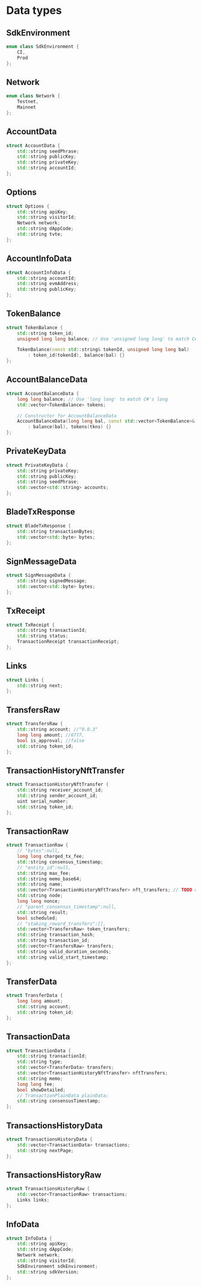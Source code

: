 # Data types

## SdkEnvironment

```cpp
enum class SdkEnvironment { 
    CI, 
    Prod
};
```

## Network

```cpp
enum class Network {
    Testnet,
    Mainnet
};
```

## AccountData

```cpp
struct AccountData {
    std::string seedPhrase;
    std::string publicKey;
    std::string privateKey;
    std::string accountId;
};
```

## Options

```cpp
struct Options {
    std::string apiKey;
    std::string visitorId;
    Network network;
    std::string dAppCode;
    std::string tvte;
};
```

## AccountInfoData

```cpp
struct AccountInfoData {
    std::string accountId;
    std::string evmAddress;
    std::string publicKey;
};
```

## TokenBalance

```cpp
struct TokenBalance {
    std::string token_id;
    unsigned long long balance; // Use 'unsigned long long' to match C#'s ulong

    TokenBalance(const std::string& tokenId, unsigned long long bal)
        : token_id(tokenId), balance(bal) {}
};
```

## AccountBalanceData

```cpp
struct AccountBalanceData {
    long long balance; // Use 'long long' to match C#'s long
    std::vector<TokenBalance> tokens;

    // Constructor for AccountBalanceData
    AccountBalanceData(long long bal, const std::vector<TokenBalance>& tkns) 
        : balance(bal), tokens(tkns) {}
};
```

## PrivateKeyData

```cpp
struct PrivateKeyData {
    std::string privateKey;
    std::string publicKey;
    std::string seedPhrase;
    std::vector<std::string> accounts;
};
```

## BladeTxResponse

```cpp
struct BladeTxResponse {
    std::string transactionBytes;
    std::vector<std::byte> bytes;
};
```

## SignMessageData

```cpp
struct SignMessageData {
    std::string signedMessage;
    std::vector<std::byte> bytes;
};
```

## TxReceipt

```cpp
struct TxReceipt {
    std::string transactionId;
    std::string status;
    TransactionReceipt transactionReceipt;
};
```

## Links

```cpp
struct Links {
    std::string next;
};
```

## TransfersRaw

```cpp
struct TransfersRaw {
    std::string account; //"0.0.3"
    long long amount; //6777,
    bool is_approval; //false
    std::string token_id;
};
```

## TransactionHistoryNftTransfer

```cpp
struct TransactionHistoryNftTransfer {
    std::string receiver_account_id;
    std::string sender_account_id;
    uint serial_number;
    std::string token_id;
};
```

## TransactionRaw

```cpp
struct TransactionRaw {
    // "bytes":null,
    long long charged_tx_fee;
    std::string consensus_timestamp;
    // "entity_id":null,
    std::string max_fee;
    std::string memo_base64;
    std::string name;
    std::vector<TransactionHistoryNftTransfer> nft_transfers; // TODO describe valid model
    std::string node;
    long long nonce;
    // "parent_consensus_timestamp":null,
    std::string result;
    bool scheduled;
    // "staking_reward_transfers":[],
    std::vector<TransfersRaw> token_transfers;
    std::string transaction_hash;
    std::string transaction_id;
    std::vector<TransfersRaw> transfers;
    std::string valid_duration_seconds;
    std::string valid_start_timestamp;
};
```

## TransferData

```cpp
struct TransferData {
    long long amount;
    std::string account;
    std::string token_id;
};
```

## TransactionData

```cpp
struct TransactionData {
    std::string transactionId;
    std::string type;
    std::vector<TransferData> transfers;
    std::vector<TransactionHistoryNftTransfer> nftTransfers;
    std::string memo;
    long long fee;
    bool showDetailed;
    // TransactionPlainData plainData;
    std::string consensusTimestamp;
};
```

## TransactionsHistoryData

```cpp
struct TransactionsHistoryData {
    std::vector<TransactionData> transactions;
    std::string nextPage;
};
```

## TransactionsHistoryRaw

```cpp
struct TransactionsHistoryRaw {
    std::vector<TransactionRaw> transactions;
    Links links;
};
```

## InfoData

```cpp
struct InfoData {
    std::string apiKey;
    std::string dAppCode;
    Network network;
    std::string visitorId;
    SdkEnvironment sdkEnvironment;
    std::string sdkVersion;
};
```